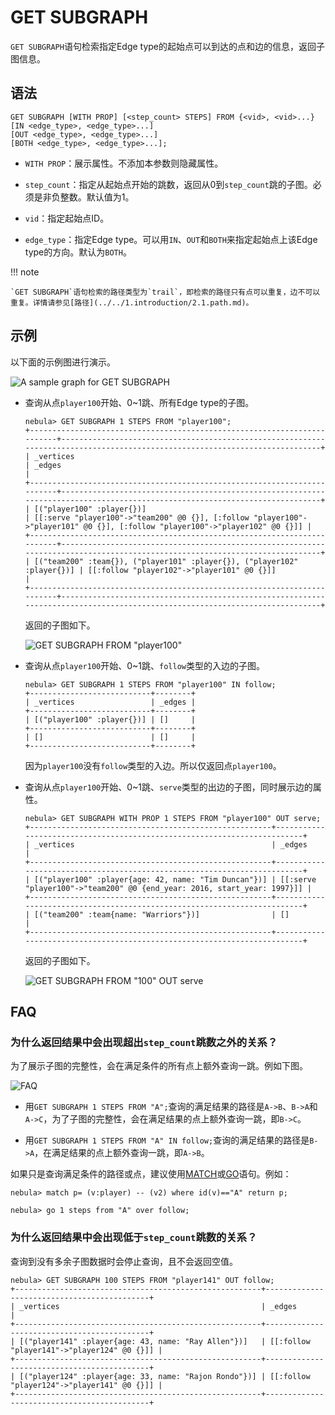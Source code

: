# GET SUBGRAPH

`GET SUBGRAPH`语句检索指定Edge type的起始点可以到达的点和边的信息，返回子图信息。

## 语法

```ngql
GET SUBGRAPH [WITH PROP] [<step_count> STEPS] FROM {<vid>, <vid>...}
[IN <edge_type>, <edge_type>...]
[OUT <edge_type>, <edge_type>...]
[BOTH <edge_type>, <edge_type>...];
```

- `WITH PROP`：展示属性。不添加本参数则隐藏属性。

- `step_count`：指定从起始点开始的跳数，返回从0到`step_count`跳的子图。必须是非负整数。默认值为1。

- `vid`：指定起始点ID。

- `edge_type`：指定Edge type。可以用`IN`、`OUT`和`BOTH`来指定起始点上该Edge type的方向。默认为`BOTH`。

!!! note

    `GET SUBGRAPH`语句检索的路径类型为`trail`，即检索的路径只有点可以重复，边不可以重复。详情请参见[路径](../../1.introduction/2.1.path.md)。

## 示例

以下面的示例图进行演示。

![A sample graph for GET SUBGRAPH](https://docs-cdn.nebula-graph.com.cn/docs-2.0/2.quick-start/dataset-for-crud.png)

- 查询从点`player100`开始、0~1跳、所有Edge type的子图。

    ```ngql
    nebula> GET SUBGRAPH 1 STEPS FROM "player100";
    +-------------------------------------------------------------------------+-----------------------------------------------------------------------------------------------------------------------------+
    | _vertices                                                               | _edges                                                                                                                      |
    +-------------------------------------------------------------------------+-----------------------------------------------------------------------------------------------------------------------------+
    | [("player100" :player{})]                                               | [[:serve "player100"->"team200" @0 {}], [:follow "player100"->"player101" @0 {}], [:follow "player100"->"player102" @0 {}]] |
    +-------------------------------------------------------------------------+-----------------------------------------------------------------------------------------------------------------------------+
    | [("team200" :team{}), ("player101" :player{}), ("player102" :player{})] | [[:follow "player102"->"player101" @0 {}]]                                                                                  |
    +-------------------------------------------------------------------------+-----------------------------------------------------------------------------------------------------------------------------+
    ```

    返回的子图如下。

    ![GET SUBGRAPH FROM "player100"](https://docs-cdn.nebula-graph.com.cn/docs-2.0/3.ngql-guide/15.subgraph-and-path/subgraph-1.png)

- 查询从点`player100`开始、0~1跳、`follow`类型的入边的子图。

    ```ngql
    nebula> GET SUBGRAPH 1 STEPS FROM "player100" IN follow;
    +---------------------------+--------+
    | _vertices                 | _edges |
    +---------------------------+--------+
    | [("player100" :player{})] | []     |     
    +---------------------------+--------+
    | []                        | []     |
    +---------------------------+--------+
    ```

    因为`player100`没有`follow`类型的入边。所以仅返回点`player100`。

- 查询从点`player100`开始、0~1跳、`serve`类型的出边的子图，同时展示边的属性。

    ```ngql
    nebula> GET SUBGRAPH WITH PROP 1 STEPS FROM "player100" OUT serve;
    +------------------------------------------------------+-------------------------------------------------------------------------+
    | _vertices                                            | _edges                                                                  |
    +------------------------------------------------------+-------------------------------------------------------------------------+
    | [("player100" :player{age: 42, name: "Tim Duncan"})] | [[:serve "player100"->"team200" @0 {end_year: 2016, start_year: 1997}]] |
    +------------------------------------------------------+-------------------------------------------------------------------------+
    | [("team200" :team{name: "Warriors"})]                | []                                                                      |
    +------------------------------------------------------+-------------------------------------------------------------------------+
    ```

    返回的子图如下。

    ![GET SUBGRAPH FROM "100" OUT serve](https://docs-cdn.nebula-graph.com.cn/docs-2.0/3.ngql-guide/15.subgraph-and-path/subgraph-2.png)

## FAQ
### 为什么返回结果中会出现超出`step_count`跳数之外的关系？

为了展示子图的完整性，会在满足条件的所有点上额外查询一跳。例如下图。

![FAQ](subgraph2.png)

- 用`GET SUBGRAPH 1 STEPS FROM "A";`查询的满足结果的路径是`A->B`、`B->A`和`A->C`，为了子图的完整性，会在满足结果的点上额外查询一跳，即`B->C`。

- 用`GET SUBGRAPH 1 STEPS FROM "A" IN follow;`查询的满足结果的路径是`B->A`，在满足结果的点上额外查询一跳，即`A->B`。

如果只是查询满足条件的路径或点，建议使用[MATCH](../7.general-query-statements/2.match.md)或[GO](../7.general-query-statements/3.go.md)语句。例如：

```ngql
nebula> match p= (v:player) -- (v2) where id(v)=="A" return p;

nebula> go 1 steps from "A" over follow;
```

### 为什么返回结果中会出现低于`step_count`跳数的关系？

查询到没有多余子图数据时会停止查询，且不会返回空值。

```ngql
nebula> GET SUBGRAPH 100 STEPS FROM "player141" OUT follow;
+-------------------------------------------------------+--------------------------------------------+
| _vertices                                             | _edges                                     |
+-------------------------------------------------------+--------------------------------------------+
| [("player141" :player{age: 43, name: "Ray Allen"})]   | [[:follow "player141"->"player124" @0 {}]] |
+-------------------------------------------------------+--------------------------------------------+
| [("player124" :player{age: 33, name: "Rajon Rondo"})] | [[:follow "player124"->"player141" @0 {}]] |
+-------------------------------------------------------+--------------------------------------------+
```
